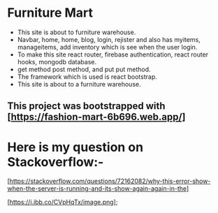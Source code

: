 # Furniture Mart
* This site is about to furniture warehouse.
* Navbar, home, home, blog, login, rejister and also has myitems, manageitems, add inventory which is see when the user login.
* To make this site react router, firebase authentication, react router hooks, mongodb database.
* get method post  method, and put put method.
* The framework which is used is react bootstrap.
* This site is about to a furniture warehouse.
## This project was bootstrapped with [https://fashion-mart-6b696.web.app/]


# Here is my question on Stackoverflow:- 
[https://stackoverflow.com/questions/72162082/why-this-error-show-when-the-server-is-running-and-its-show-again-again-in-the]

[https://i.ibb.co/CVpHqTx/image.png];






